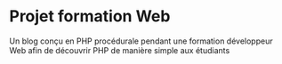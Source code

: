 # Projet formation Web

Un blog conçu en PHP procédurale pendant une formation développeur Web afin de découvrir PHP de manière simple aux étudiants
